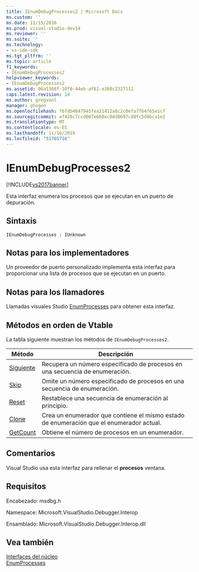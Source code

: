 ```yaml
---
title: IEnumDebugProcesses2 | Microsoft Docs
ms.custom: ''
ms.date: 11/15/2016
ms.prod: visual-studio-dev14
ms.reviewer: ''
ms.suite: ''
ms.technology:
- vs-ide-sdk
ms.tgt_pltfrm: ''
ms.topic: article
f1_keywords:
- IEnumDebugProcesses2
helpviewer_keywords:
- IEnumDebugProcesses2
ms.assetid: 06a1368f-10f0-44eb-af61-e388c2327111
caps.latest.revision: 14
ms.author: gregvanl
manager: ghogen
ms.openlocfilehash: 76fdb4647945fea21412a8c2c0efa7f64f65e1cf
ms.sourcegitcommit: af428c7ccd007e668ec0dd8697c88fc5d8bca1e2
ms.translationtype: MT
ms.contentlocale: es-ES
ms.lasthandoff: 11/16/2018
ms.locfileid: "51765716"
---
```

# <a name="ienumdebugprocesses2"></a>IEnumDebugProcesses2
[!INCLUDE[vs2017banner](../../../includes/vs2017banner.md)]

Esta interfaz enumera los procesos que se ejecutan en un puerto de depuración.  
  
## <a name="syntax"></a>Sintaxis  
  
```  
IEnumDebugProcesses : IUnknown  
```  
  
## <a name="notes-for-implementers"></a>Notas para los implementadores  
 Un proveedor de puerto personalizado implementa esta interfaz para proporcionar una lista de procesos que se ejecutan en un puerto.  
  
## <a name="notes-for-callers"></a>Notas para los llamadores  
 Llamadas visuales Studio [EnumProcesses](../../../extensibility/debugger/reference/idebugport2-enumprocesses.md) para obtener esta interfaz.  
  
## <a name="methods-in-vtable-order"></a>Métodos en orden de Vtable  
 La tabla siguiente muestran los métodos de `IEnumDebugProcesses2`.  
  
|Método|Descripción|  
|------------|-----------------|  
|[Siguiente](../../../extensibility/debugger/reference/ienumdebugprocesses2-next.md)|Recupera un número especificado de procesos en una secuencia de enumeración.|  
|[Skip](../../../extensibility/debugger/reference/ienumdebugprocesses2-skip.md)|Omite un número especificado de procesos en una secuencia de enumeración.|  
|[Reset](../../../extensibility/debugger/reference/ienumdebugprocesses2-reset.md)|Restablece una secuencia de enumeración al principio.|  
|[Clone](../../../extensibility/debugger/reference/ienumdebugprocesses2-clone.md)|Crea un enumerador que contiene el mismo estado de enumeración que el enumerador actual.|  
|[GetCount](../../../extensibility/debugger/reference/ienumdebugprocesses2-getcount.md)|Obtiene el número de procesos en un enumerador.|  
  
## <a name="remarks"></a>Comentarios  
 Visual Studio usa esta interfaz para rellenar el **procesos** ventana.  
  
## <a name="requirements"></a>Requisitos  
 Encabezado: msdbg.h  
  
 Namespace: Microsoft.VisualStudio.Debugger.Interop  
  
 Ensamblado: Microsoft.VisualStudio.Debugger.Interop.dll  
  
## <a name="see-also"></a>Vea también  
 [Interfaces del núcleo](../../../extensibility/debugger/reference/core-interfaces.md)   
 [EnumProcesses](../../../extensibility/debugger/reference/idebugport2-enumprocesses.md)

